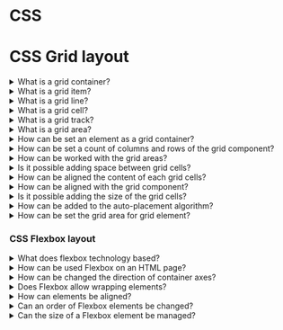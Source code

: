 # CSS

# CSS Grid layout

<details>
  <summary>What is a grid container?</summary>

  Grid container is applied by 'display: grid’ property. All children elements align in lines and columns.

</details>

<details>
  <summary>What is a grid item?</summary>

  A grid item is any child element of a grid container.

</details>

<details>
  <summary>What is a grid line?</summary>

  A grid line is each line that makes up the structure of the grid. It can be either vertical (column grid lines) or horizontal (row grid lines) and reside on either side of a row or column.

</details>

<details>
  <summary>What is a grid cell?</summary>

  The space between two adjacent row and two adjacent column grid lines.

</details>

<details>
  <summary>What is a grid track?</summary>

  It is a space between two adjacent grid lines. You can think of them as the columns or rows of the grid.

</details>

<details>
  <summary>What is a grid area?</summary>

  It is a total space surrounded by four grid lines. A grid area may be composed of any number of grid cells.

</details>

<details>
  <summary>How can be set an element as a grid container?</summary>

  Need to set a `display` css property of an element to `grid` or `inline-grid` values.

</details>

<details>
  <summary>How can be set a count of columns and rows of the grid component?</summary>

  This bihaviour could be controlled by `grid-template-columns` and `grid-template-rows` css properties. For example, grid-template-columns: `[line1] 50% [line2] 50%`. Moreover, possible to combine these properties using grid-template property. For example, `<grid-template-rows> / <grid-template-columns>`

</details>

<details>
  <summary>How can be worked with the grid areas?</summary>

  Could be controlled by a `gird-template-areas` property, It allows to use a map of areas. In this case, each grid element should have a name that was set by a `grid-area` property.

</details>

<details>
  <summary>Is it possible adding space between grid cells?</summary>

  Could be set gaps between columns by the `grid-column-gap` or the `column-gap`. And could be set gaps between rows by the `grid-row-gap` or the `row-gap`. For example, `gap: <row-gap> <column-gap>`

</details>

<details>
  <summary>How can be aligned the content of each grid cells?</summary>

  Could be aligned by the `justify-items` property in rows and could be aligned by the `align-items` in columns. Possible to use values: `start`, `end`, `center` or `stretch`. Moreover, the properties have a combination with the `place-items` property. For example, place-items: `<justify-items> <align-items>`. Besides, each grid element can be aligned with only one element using identical settings (`justify-self` / `align-self` / `place-self`).

</details>

<details>
  <summary>How can be aligned with the grid component?</summary>

  Could be aligned by the `justify-content` in rows or by the `align-content` in columns. Could be set values: `start`, `end`, `center`, `stretch`, `space-around`, `space-between` or `space-evenly`. Also, it's possible for combining these settings using `place-items`. For example, `place-content: <justify-content> <align-content>`

</details>

<details>
  <summary>Is it possible adding the size of the grid cells?</summary>

  Could be managed by the `gird-auto-columns` and `grid-auto-rows` properties.

</details>

<details>
  <summary>How can be added to the auto-placement algorithm?</summary>

  Could be managed by the `grid-auto-flow` (`row`, `column`, `row dense`, `column dense`).

</details>

<details>
  <summary>How can be set the grid area for grid element?</summary>

  In progress ...

</details>

### CSS Flexbox layout

<details>
  <summary>What does flexbox technology based?</summary>

  Each of the flexbox containers has the base and secondary axis directed perpendicularly each other. Flexbox items suited on the base axis can be moved or stretched out by the secondary axis.

</details>

<details>
  <summary>How can be used Flexbox on an HTML page?</summary>

  Need to set a `display` css property of an element to `flex` or `inline-flex` values.

</details>

<details>
  <summary>How can be changed the direction of container axes?</summary>

  The direction of flexbox elements could be managed by `flex-direction` property into a flexbox container element. There are the next available values: `row`, `column`, `row-reverse`, `column-reverse`.

</details>

<details>
  <summary>Does Flexbox allow wrapping elements?</summary>

  A base flexbox elements behaviour is fitting elements onto one line. This behaviour can be changed by wrap property for a flexbox container. There are the next available values: `nowrap`, `wrap`, `wrap-reverse`. Moreover, possible to combine `flex-direction` and `flex-wrap` by `flex-flow` property.

</details>

<details>
  <summary>How can elements be aligned?</summary>

  Flexbox elements can be aligned by `justify-content`(the base axis) and `align-content`(the secondary axis). There are the next available properties: `flex-start`, `flex-end`, `center`, `space-between`, `space-around`. Moreover, it’s possible managing how flex items laid out along the secondary axis on the current line. There are the next available properties: `stretch`, `flex-start`, `flex-end`, `center`, `baseline`. Besides, item align could be managed for only one element by `align-self` property.

</details>

<details>
  <summary>Can an order of Flexbox elements be changed?</summary>

  Order one of the flexbox elements can change by `order` property.

</details>

<details>
  <summary>Can the size of a Flexbox element be managed?</summary>

  The `flex-grow` property defines the ability for a flex item to grow if necessary. It accepts a unitless value that serves as a proportion. It dictates what amount of the available space inside the flex container the item should take up.
  The `flex-shrink` property defines the ability for a flex item to shrink if necessary.
  The `flex-basis` property defines the default size of an element before the distribution of the remaining space.
  Moreover, there can use a combination of these properties in `flex` property.

</details>
